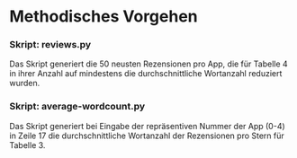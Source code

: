 # Methodisches Vorgehen


### Skript: reviews.py
Das Skript generiert die 50 neusten Rezensionen pro App, die für Tabelle 4 in ihrer Anzahl auf mindestens die durchschnittliche Wortanzahl reduziert wurden.


### Skript: average-wordcount.py
Das Skript generiert bei Eingabe der repräsentiven Nummer der App (0-4) in Zeile 17 die durchschnittliche Wortanzahl der Rezensionen pro Stern für Tabelle 3. 


